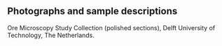 ## Photographs and sample descriptions

Ore Microscopy Study Collection (polished sections), Delft University of Technology, The Netherlands.
